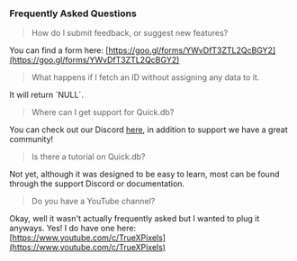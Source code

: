 ### Frequently Asked Questions

> How do I submit feedback, or suggest new features?

You can find a form here: [https://goo.gl/forms/YWvDfT3ZTL2QcBGY2](https://goo.gl/forms/YWvDfT3ZTL2QcBGY2)

> What happens if I fetch an ID without assigning any data to it.

It will return \`NULL\`.

> Where can I get support for Quick.db?

You can check out our Discord [here](https://discord.io/plexidev), in addition to support we have a great community!



> Is there a tutorial on Quick.db?

Not yet, although it was designed to be easy to learn, most can be found through the support Discord or documentation.

> Do you have a YouTube channel?

Okay, well it wasn't actually frequently asked but I wanted to plug it anyways. Yes! I do have one here: [https://www.youtube.com/c/TrueXPixels](https://www.youtube.com/c/TrueXPixels)


